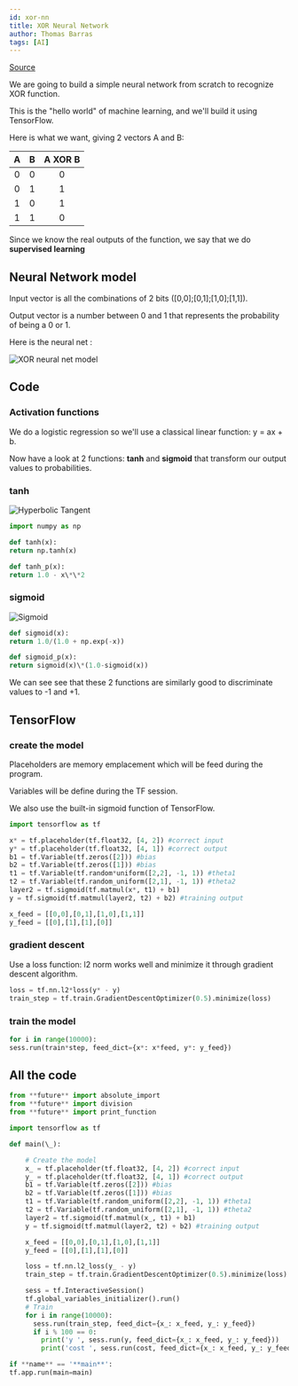 ```yaml
---
id: xor-nn
title: XOR Neural Network
author: Thomas Barras
tags: [AI]
---
```


[Source](https://github.com/exced/xor_neural_net)

We are going to build a simple neural network from scratch to recognize XOR function.

This is the "hello world" of machine learning, and we'll build it using TensorFlow.

<!--truncate-->

Here is what we want, giving 2 vectors A and B:

|  A  |  B  | A XOR B |
| :-: | :-: | :-----: |
|  0  |  0  |    0    |
|  0  |  1  |    1    |
|  1  |  0  |    1    |
|  1  |  1  |    0    |

Since we know the real outputs of the function, we say that we do <b>supervised learning</b>

## Neural Network model

Input vector is all the combinations of 2 bits ([0,0];[0,1];[1,0];[1,1]).

Output vector is a number between 0 and 1 that represents the probability of being a 0 or 1.

Here is the neural net :

![XOR neural net model](/img/2016-12-15-xor-nn/xor_nn_model.png)

## Code

### Activation functions

We do a logistic regression so we'll use a classical linear function: y = ax + b.

Now have a look at 2 functions: **tanh** and **sigmoid** that transform our output values to probabilities.

### tanh

![Hyperbolic Tangent](https://upload.wikimedia.org/wikipedia/commons/thumb/8/87/Hyperbolic_Tangent.svg/1200px-Hyperbolic_Tangent.svg.png)

```python
import numpy as np

def tanh(x):
return np.tanh(x)

def tanh_p(x):
return 1.0 - x\*\*2
```

### sigmoid

![Sigmoid](https://upload.wikimedia.org/wikipedia/commons/9/9d/Sigmoide.PNG)

```python
def sigmoid(x):
return 1.0/(1.0 + np.exp(-x))

def sigmoid_p(x):
return sigmoid(x)\*(1.0-sigmoid(x))
```

We can see see that these 2 functions are similarly good to discriminate values to -1 and +1.

## TensorFlow

### create the model

Placeholders are memory emplacement which will be feed during the program.

Variables will be define during the TF session.

We also use the built-in sigmoid function of TensorFlow.

```python
import tensorflow as tf

x* = tf.placeholder(tf.float32, [4, 2]) #correct input
y* = tf.placeholder(tf.float32, [4, 1]) #correct output
b1 = tf.Variable(tf.zeros([2])) #bias
b2 = tf.Variable(tf.zeros([1])) #bias
t1 = tf.Variable(tf.random*uniform([2,2], -1, 1)) #theta1
t2 = tf.Variable(tf.random_uniform([2,1], -1, 1)) #theta2
layer2 = tf.sigmoid(tf.matmul(x*, t1) + b1)
y = tf.sigmoid(tf.matmul(layer2, t2) + b2) #training output

x_feed = [[0,0],[0,1],[1,0],[1,1]]
y_feed = [[0],[1],[1],[0]]
```

### gradient descent

Use a loss function: l2 norm works well and minimize it through gradient descent algorithm.

```python
loss = tf.nn.l2*loss(y* - y)
train_step = tf.train.GradientDescentOptimizer(0.5).minimize(loss)
```

### train the model

```python
for i in range(10000):
sess.run(train*step, feed_dict={x*: x*feed, y*: y_feed})
```

## All the code

```python
from **future** import absolute_import
from **future** import division
from **future** import print_function

import tensorflow as tf

def main(\_):

    # Create the model
    x_ = tf.placeholder(tf.float32, [4, 2]) #correct input
    y_ = tf.placeholder(tf.float32, [4, 1]) #correct output
    b1 = tf.Variable(tf.zeros([2])) #bias
    b2 = tf.Variable(tf.zeros([1])) #bias
    t1 = tf.Variable(tf.random_uniform([2,2], -1, 1)) #theta1
    t2 = tf.Variable(tf.random_uniform([2,1], -1, 1)) #theta2
    layer2 = tf.sigmoid(tf.matmul(x_, t1) + b1)
    y = tf.sigmoid(tf.matmul(layer2, t2) + b2) #training output

    x_feed = [[0,0],[0,1],[1,0],[1,1]]
    y_feed = [[0],[1],[1],[0]]

    loss = tf.nn.l2_loss(y_ - y)
    train_step = tf.train.GradientDescentOptimizer(0.5).minimize(loss)

    sess = tf.InteractiveSession()
    tf.global_variables_initializer().run()
    # Train
    for i in range(10000):
      sess.run(train_step, feed_dict={x_: x_feed, y_: y_feed})
      if i % 100 == 0:
        print('y ', sess.run(y, feed_dict={x_: x_feed, y_: y_feed}))
        print('cost ', sess.run(cost, feed_dict={x_: x_feed, y_: y_feed}))

if **name** == '**main**':
tf.app.run(main=main)
```

